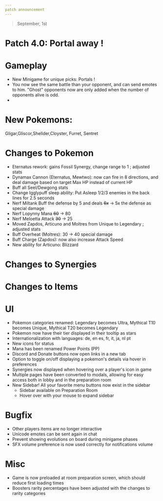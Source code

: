 ```yaml
---
patch announcement
---
```


> September, 1st

# Patch 4.0: Portal away !

# Gameplay

- New Minigame for unique picks: Portals !
- You now see the same battle than your opponent, and can send emotes to him. "Ghost" opponents now are only added when the number of opponents alive is odd.
-

# New Pokemons:

Gligar,Gliscor,Shellder,Cloyster, Furret, Sentret

# Changes to Pokemon

- Eternatus rework: gains Fossil Synergy, change range to 1 ; adjusted stats
- Dynamax Cannon (Eternatus, Mewtwo): now can fire in 8 directions, and deal damage based on target Max HP instead of current HP
- Buff all Seel/Dewgong stats
- Change Igglypuff sleep ability: Put Asleep 1/2/3 enemies in the back lines for 2.5 seconds
- Nerf Miltank Buff the defense by 5 and deals ~~6x~~ -> 5x the defense as special damage
- Nerf Lopynny Mana ~~60~~ -> 80
- Nerf Meloetta Attack ~~30~~ -> 25
- Moved Zapdos, Articuno and Moltres from Unique to Legendary ; adjusted stats
- Buff Overheat (Moltres): 30 → 40 special damage
- Buff Charge (Zapdos): now also increase Attack Speed
- New ability for Articuno: Blizzard

# Changes to Synergies

# Changes to Items

# UI

- Pokemon categories renamed: Legendary becomes Ultra, Mythical T10 becomes Unique, Mythical T20 becomes Legendary
- Pokemon now have their tier displayed in their tooltip as stars
- Internationalization with languages: de, en es, fr, it, ja, nl pt
- New icons for status
- Mana has been renamed Power Points (PP)
- Discord and Donate buttons now open links in a new tab
- Option to toggle on/off displaying a pokemon's details via hover in preferences
- Synergies now displayed when hovering over a player's icon in game
- Multiple pages have been converted to modals, allowing for easy access both in lobby and in the preparation room
- New Sidebar! All your favorite menu buttons now exist in the sidebar
  - Sidebar available on Preparation Room
  - Hover over with your mouse to expand sidebar

# Bugfix

- Other players items are no longer interactive
- Unicode emotes can be sent again in chat
- Prevent showing evolutions on board during minigame phases
- SFX volume preference is now used correctly for notifications volume

# Misc

- Game is now preloaded at room preparation screen, which should reduce first loading times
- Boosters rarity percentages have been adjusted with the changes to rarity categories
